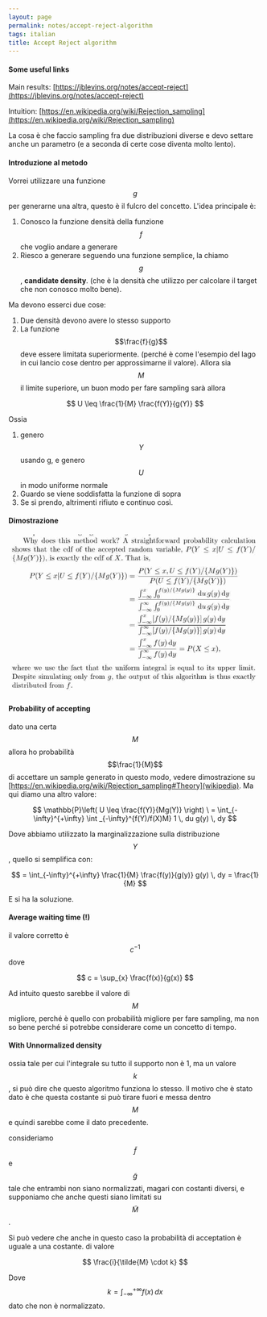 ```yaml
---
layout: page
permalink: notes/accept-reject-algorithm
tags: italian
title: Accept Reject algorithm
---
```


#### Some useful links
Main results: [https://jblevins.org/notes/accept-reject](https://jblevins.org/notes/accept-reject)

Intuition: [https://en.wikipedia.org/wiki/Rejection_sampling](https://en.wikipedia.org/wiki/Rejection_sampling)

La cosa è che faccio sampling fra due distribuzioni diverse e devo settare anche un parametro (e a seconda di certe cose diventa molto lento).

#### Introduzione al metodo
Vorrei utilizzare una funzione $$g$$ per generarne una altra, questo è il fulcro del concetto.
L'idea principale è:
1. Conosco la funzione densità della funzione $$f$$ che voglio andare a generare
2. Riesco a generare seguendo una funzione semplice, la chiamo $$g$$, **candidate density**. (che è la densità che utilizzo per calcolare il target che non conosco molto bene).

Ma devono esserci due cose:
1. Due densità devono avere lo stesso supporto
2. La funzione $$\frac{f}{g}$$ deve essere limitata superiormente. (perché è come l'esempio del lago in cui lancio cose dentro per approssimarne il valore).
Allora sia $$M$$ il limite superiore, un buon modo per fare sampling sarà allora 

$$
U \leq \frac{1}{M} \frac{f(Y)}{g(Y)}
$$

Ossia
1. genero $$Y$$ usando g, e genero $$U$$ in modo uniforme normale
2. Guardo se viene soddisfatta la funzione di sopra
3. Se sì prendo, altrimenti rifiuto e continuo così.

#### Dimostrazione
<img src="/images/notes/Inverse Transform-1700141332706.jpeg" alt="Inverse Transform-1700141332706">

#### Probability of accepting
dato una certa $$M$$ allora ho probabilità $$\frac{1}{M}$$ di accettare un sample generato in questo modo, vedere dimostrazione su [https://en.wikipedia.org/wiki/Rejection_sampling#Theory](wikipedia). 
Ma qui diamo una altro valore:


$$
\mathbb{P}\left( U \leq \frac{f(Y)}{Mg(Y)} \right) \
= \int_{-\infty}^{+\infty} \int _{-\infty}^{f(Y)/f(X)M} 1 \, du g(y) \, dy
$$

Dove abbiamo utilizzato la marginalizzazione sulla distribuzione $$Y$$, quello si semplifica con:

$$
= \int_{-\infty}^{+\infty} \frac{1}{M} \frac{f(y)}{g(y)} g(y) \, dy = \frac{1}{M}
$$

E si ha la soluzione.
#### Average waiting time (!)
il valore corretto è $$c^{-1}$$ dove

$$
c = \sup_{x} \frac{f(x)}{g(x)}
$$

Ad intuito questo sarebbe il valore di $$M$$ migliore, perché è quello con probabilità migliore per fare sampling, ma non so bene perché si potrebbe considerare come un concetto di tempo.
#### With Unnormalized density

ossia tale per cui l'integrale su tutto il supporto non è 1, ma un valore $$k$$, si può dire che questo algoritmo funziona lo stesso.
Il motivo che è stato dato è che questa costante si può tirare fuori e messa dentro $$M$$ e quindi sarebbe come il dato precedente.

consideriamo $$\tilde{f}$$ e $$\tilde{g}$$ tale che entrambi non siano normalizzati, magari con costanti diversi, e supponiamo che anche questi siano limitati su $$\tilde{M}$$.

Si può vedere che anche in questo caso la probabilità di acceptation è uguale a una costante.
di valore

$$
\frac{i}{\tilde{M} \cdot k}
$$

Dove $$k = \int _{-\infty}^{+\infty} f(x) \, dx$$ dato che non è normalizzato.